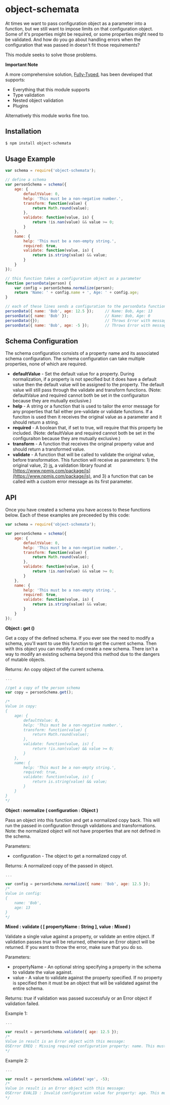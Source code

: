 # object-schemata

At times we want to pass configuration object as a parameter into a function, but we still want to impose limits on that configuration object. Some of it's properties might be required, or some properties might need to be validated. And how do you go about handling errors when the configuration that was passed in doesn't fit those requirements?

This module seeks to solve those problems.

**Important Note**

A more comprehensive solution, [Fully-Typed](https://www.npmjs.com/package/fully-typed), has been developed that supports:
  
- Everything that this module supports
- Type validation
- Nested object validation
- Plugins

Alternatively this module works fine too.

## Installation

```sh
$ npm install object-schemata
```

## Usage Example
```js
var schema = require('object-schemata');

// define a schema
var personSchema = schema({
    age: {
        defaultValue: 0,
        help: 'This must be a non-negative number.',
        transform: function(value) {
            return Math.round(value);
        },
        validate: function(value, is) {
            return !is.nan(value) && value >= 0;
        }
    },
    name: {
        help: 'This must be a non-empty string.',
        required: true,
        validate: function(value, is) {
            return is.string(value) && value;
        }
    }
});

// this function takes a configuration object as a parameter
function personData(person) {
    var config = personSchema.normalize(person);
    return 'Name: ' + config.name + ', Age: ' + config.age;
}

// each of these lines sends a configuration to the personData function
personData({ name: 'Bob', age: 12.5 });     // Name: Bob, Age: 13
personData({ name: 'Bob' });                // Name: Bob, Age: 0
personData({});                             // Throws Error with message: OSError EREQ : Missing required configuration property: name. This must be a non-empty string.
personData({ name: 'Bob', age: -5 });       // Throws Error with message: OSError EVALID : Invalid configuration value for property: age. This must be a non-negative number. Received: -5
```

## Schema Configuration

The schema configuration consists of a property name and its associated schema configuration. The schema configuration can take multiple properties, none of which are required.

  - **defaultValue** - Set the default value for a property. During normalization, if a property is not specified but it does have a default value then the default value will be assigned to the property. The default value will still pass through the validate and transform functions. (Note: defaultValue and required cannot both be set in the configuraiton because they are mutually exclusive.)
  - **help** - A string or a function that is used to tailor the error message for any properties that fail either pre-validate or validate functions. If a funciton is used then it receives the original value as a parameter and it should return a string.
  - **required** - A boolean that, if set to true, will require that this property be included. (Note: defaultValue and required cannot both be set in the configuraiton because they are mutually exclusive.)
  - **transform** - A function that receives the original property value and should return a transformed value.
  - **validate** - A function that will be called to validate the original value, before transformation. This function will receive as parameters: 1) the original value, 2) [is](https://www.npmjs.com/package/is), a validation library found at [https://www.npmjs.com/package/is](https://www.npmjs.com/package/is), and 3) a function that can be called with a custom error message as its first parameter.

## API

Once you have created a schema you have access to these functions below. Each of these examples are preceeded by this code:

```js
var schema = require('object-schemata');

var personSchema = schema({
    age: {
        defaultValue: 0,
        help: 'This must be a non-negative number.',
        transform: function(value) {
            return Math.round(value);
        },
        validate: function(value, is) {
            return !is.nan(value) && value >= 0;
        }
    },
    name: {
        help: 'This must be a non-empty string.',
        required: true,
        validate: function(value, is) {
            return is.string(value) && value;
        }
    }
});
```

**Object : get ()**

Get a copy of the defined schema. If you ever see the need to modify a schema, you'll want to use this function to get the current schema. Then with this object you can modify it and create a new schema. There isn't a way to modify an existing schema beyond this method due to the dangers of mutable objects.

Returns: An copy object of the current schema.

```js
...

//get a copy of the person schema
var copy = personSchema.get();

/*
Value in copy:
{
    age: {
        defaultValue: 0,
        help: 'This must be a non-negative number.',
        transform: function(value) {
            return Math.round(value);
        },
        validate: function(value, is) {
            return !is.nan(value) && value >= 0;
        }
    },
    name: {
        help: 'This must be a non-empty string.',
        required: true,
        validate: function(value, is) {
            return is.string(value) && value;
        }
    }
}
*/
```

**Object : normalize ( configuration : Object )**

Pass an object into this function and get a normalized copy back. This will run the passed in configuration through validations and transformations. Note: the normalized object will not have properties that are not defined in the schema.

Parameters:

  - configuration - The object to get a normalized copy of.

Returns: A normalized copy of the passed in object.

```js
...

var config = personSchema.normalize({ name: 'Bob', age: 12.5 });
/*
Value in config:
{
    name: 'Bob',
    age: 13
}
*/
```

**Mixed : validate ( [ propertyName : String ], value : Mixed )**

Validate a single value against a property, or validate an entire object. If validation passes *true* will be returned, otherwise an Error object will be returned. If you want to throw the error, make sure that you do so.

Parameters:

  - propertyName - An optional string specifying a property in the schema to validate the value against.
  - value - A value to validate against the property specified. If no property is specified then it must be an object that will be validated against the entire schema.

Returns: *true* if validation was passed successfuly or an Error object if validation failed.

Example 1:

```js
...

var result = personSchema.validate({ age: 12.5 });
/*
Value in result is an Error object with this message:
OSError EREQ : Missing required configuration property: name. This must be a non-empty string.
*/
```

Example 2:

```js
...

var result = personSchema.validate('age', -5);
/*
Value in result is an Error object with this message:
OSError EVALID : Invalid configuration value for property: age. This must be a non-negative number. Received: -5
*/
```